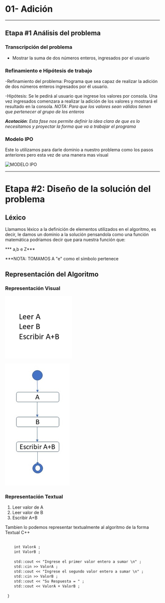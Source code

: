 # 01- Adición
---

## **Etapa #1 Análisis del problema**

### **Transcripción del problema**

- Mostrar la suma de dos números enteros, ingresados por el usuario

### **Refinamiento e Hipótesis de trabajo**

-Refinamiento del problema: Programa que sea capaz de realizar la adición de dos números enteros ingresados por él usuario.

-Hipótesis: Se le pedirá al usuario que ingrese los valores por consola. Una vez ingresados comenzara a realizar la adición de los valores y mostrará el resultado en la consola. 
*NOTA: Para que los valores sean válidos tienen que pertenecer al grupo de los enteros*

***Acotación***: *Esta fase nos permite definir la idea clara de que es lo necesitamos y proyectar la forma que va a trabajar el programa*

### **Modelo IPO**

Este lo utilizamos para darle dominio a nuestro problema como los pasos anteriores pero esta vez de una manera mas visual

![MODELO IPO](https://github.com/udelnegro/Imagenes/blob/master/01-Adici%C3%B3n/Modelo%20IPO/MODELO%20IPO.jpg) 

---

# **Etapa #2: Diseño de la solución del problema**

## **Léxico**

Llamamos léxico a la definición de elementos utilizados en el algoritmo, es decir, le damos un dominio a la solución pensandola como una función matemática podriamos decir que para nuestra función que:

*** a,b e Z*** 

***NOTA: TOMAMOS A "e" como el símbolo pertenece 

## **Representación del Algoritmo**

### **Representación Visual** 

![PseudoCódigo](https://github.com/udelnegro/Imagenes/blob/master/01-Adici%C3%B3n/Representaci%C3%B3n%20Visual%20del%20Algoritmo/Pseudoc%C3%B3digo.png)

![Diagrama de Flujo](https://github.com/udelnegro/Imagenes/blob/master/01-Adici%C3%B3n/Representaci%C3%B3n%20Visual%20del%20Algoritmo/Diagrama%20de%20Flujo/Diagrama%20de%20flujo.jpg)

### **Representación Textual**

1. Leer valor de A
2. Leer valor de B
3. Escribir A+B

Tambien lo podemos representar textualmente al algoritmo de la forma Textual C++

~~~int main () {

    int ValorA ; 
    int ValorB ;
    
    std::cout << "Ingrese el primer valor entero a sumar \n" ; 
    std::cin >> ValorA ;    
    std::cout << "Ingrese el segundo valor entero a sumar \n" ;
    std::cin >> ValorB ;
    std::cout << "Su Respuesta = " ; 
    std::cout << ValorA + ValorB ;        

 } 
 ~~~


